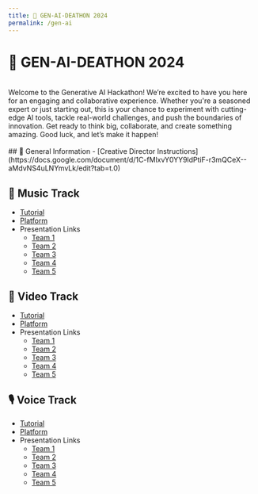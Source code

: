 ```yaml
---
title: 🧠 GEN-AI-DEATHON 2024
permalink: /gen-ai
---
```


# 🧠 GEN-AI-DEATHON 2024
<br/>
Welcome to the Generative AI Hackathon! We’re excited to have you here for an engaging and collaborative experience. Whether you're a seasoned expert or just starting out, this is your chance to experiment with cutting-edge AI tools, tackle real-world challenges, and push the boundaries of innovation. Get ready to think big, collaborate, and create something amazing. Good luck, and let’s make it happen!
<br/>
<br/>
## 📝 General Information
- [Creative Director Instructions](https://docs.google.com/document/d/1C-fMlxvY0YY9ldPtiF-r3mQCeX--aMdvNS4uLNYmvLk/edit?tab=t.0)
  
## 🎼 Music Track
- [Tutorial](https://docs.google.com/document/d/1iFGQFlldfgFWnFUygA87wCd0tlBiPvwVQis3g2nz1_c/edit?tab=t.0)
- [Platform](https://www.udio.com/home)
- Presentation Links
  - [Team 1](https://gamma.app/docs/TEAM-1-MUSIC-yx0wmeaccg3i1v2)
  - [Team 2](https://gamma.app/docs/TEAM-2-MUSIC-y84dvi4fwxtohp7)
  - [Team 3]( https://gamma.app/docs/qxsjz9vywt5267d)
  - [Team 4](https://gamma.app/docs/2kpmjy21ch4dhk4)
  - [Team 5](https://gamma.app/docs/istls7xcana47w1)
 
## 📼 Video Track
- [Tutorial](https://docs.google.com/document/d/1-lGRU54JWm8brpjY1aNtyUrocgab-9ijV1vJDOsS7pQ/edit?tab=t.0)
- [Platform](https://app.videogen.io/)
- Presentation Links
  - [Team 1](https://gamma.app/docs/x1yo5ckhcdn3zs5)
  - [Team 2](https://gamma.app/docs/52im8g9alc7wdpe)
  - [Team 3](https://gamma.app/docs/pd6bkoxbi7tes7h)
  - [Team 4](https://gamma.app/docs/ks4rfnwkshmyrz0)
  - [Team 5](https://gamma.app/docs/qb14c36hmlr2g5n)
 
## 🎙️ Voice Track
- [Tutorial](https://docs.google.com/document/d/1XJzsii8vP7mRkR69VvOo_NHq6kXQM2IqQBCTQqYgrlA/edit?usp=sharing)
- [Platform](https://elevenlabs.io/)
- Presentation Links
  - [Team 1](https://gamma.app/docs/9raczrxitrpmpgn)
  - [Team 2](https://gamma.app/docs/6uqg1ru690agdq3)
  - [Team 3](https://gamma.app/docs/zwpeaepeor0of2h)
  - [Team 4](https://gamma.app/docs/cbf780n3shox7xu)
  - [Team 5](https://gamma.app/docs/lm3277f2o87l9as)
